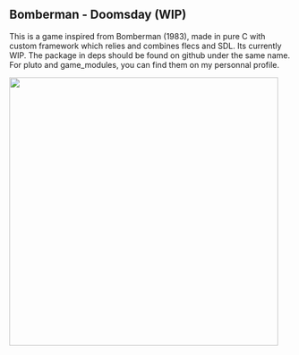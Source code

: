 ## Bomberman - Doomsday (WIP)

This is a game inspired from Bomberman (1983), made in pure C with custom framework which relies and combines flecs and SDL. Its currently WIP.
The package in deps should be found on github under the same name. For pluto and game_modules, you can find them on my personnal profile.

<img src="https://github.com/user-attachments/assets/c73aa007-a1df-4141-95a3-c859c24ab553" width="480" />
